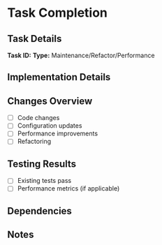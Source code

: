 # Task Completion

## Task Details
**Task ID:** 
**Type:** Maintenance/Refactor/Performance

## Implementation Details
<!-- Describe the work completed -->

## Changes Overview
- [ ] Code changes
- [ ] Configuration updates
- [ ] Performance improvements
- [ ] Refactoring

## Testing Results
<!-- Describe testing performed -->
- [ ] Existing tests pass
- [ ] Performance metrics (if applicable)

## Dependencies
<!-- List any dependencies affected -->

## Notes
<!-- Additional information for reviewers -->
